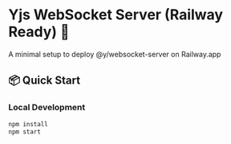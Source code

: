 # Yjs WebSocket Server (Railway Ready) 🚀

A minimal setup to deploy @y/websocket-server on Railway.app

## 📦 Quick Start

### Local Development

```bash
npm install
npm start
```
